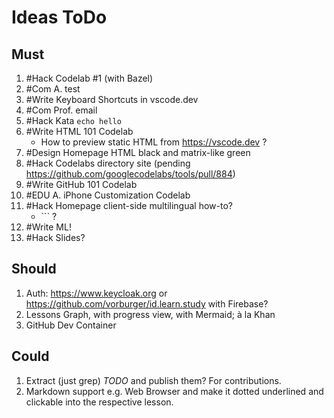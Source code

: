 # Ideas ToDo

## Must

1. #Hack Codelab #1 (with Bazel)
1. #Com A. test
1. #Write Keyboard Shortcuts in vscode.dev
1. #Com Prof. email
1. #Hack Kata `echo hello`
1. #Write HTML 101 Codelab
   * How to preview static HTML from https://vscode.dev ?
1. #Design Homepage HTML black and matrix-like green
1. #Hack Codelabs directory site (pending https://github.com/googlecodelabs/tools/pull/884)
1. #Write GitHub 101 Codelab
1. #EDU A. iPhone Customization Codelab
1. #Hack Homepage client-side multilingual how-to?
   * `<html lang="en">`` ?
1. #Write ML!
1. #Hack Slides?

## Should

1. Auth: https://www.keycloak.org or https://github.com/vorburger/id.learn.study with Firebase?
1. Lessons Graph, with progress view, with Mermaid; à la Khan
1. GitHub Dev Container

## Could

1. Extract (just grep) _TODO_ and publish them? For contributions.
1. Markdown support e.g. <term>Web Browser</term> and make it dotted underlined and clickable into the respective lesson.
